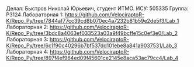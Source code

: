 Делал: Быстров Николай Юрьевич, студент ИТМО.
ИСУ: 505335 
Группа: P3124
Лабораторная 1: https://github.com/VelociraptoR-K/Repo_Py/tree/7844af77cc39cd8b070ec4a7232b81b59e2de5f3/Lab_1
Лабораторная 2: https://github.com/VelociraptoR-K/Repo_Py/tree/3bdc8a4063ef033523a03a9f49bcffe15c0ef3e0/Lab_2
Лабораторная 3: https://github.com/VelociraptoR-K/Repo_Py/tree/6c1f90c40296b7bf537dd101ebe8a841a9037531/Lab_3
Лабораторная 4: https://github.com/VelociraptoR-K/Repo_Py/tree/897f4ef964ed09f45601ce2145e8aca53ac79cc4/Lab_4

